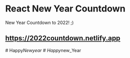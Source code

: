 # React New Year Countdown
New Year Countdown to 2022! ;)
## https://2022countdown.netlify.app
#   H a p p y _ N e w y e a r  
 #   H a p p y _ n e w _ Y e a r  
 